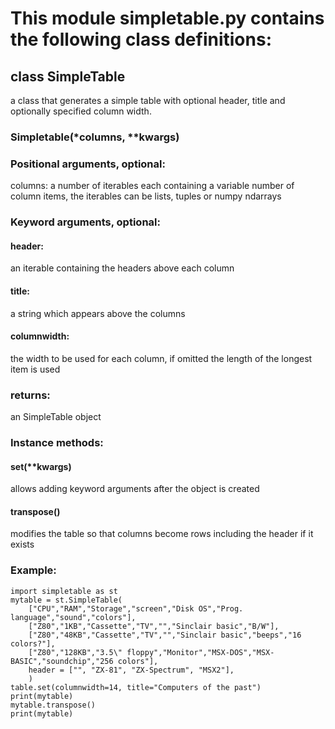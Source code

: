 # This module simpletable.py contains the following class definitions:

## class SimpleTable

a class that generates a simple table with optional header, title 
and optionally specified column width.

### Simpletable(*columns, **kwargs)  

### Positional arguments, optional:
columns: a number of iterables each containing a variable number of column items,
the iterables can be lists, tuples or numpy ndarrays

### Keyword arguments, optional: 
#### header: 
an iterable containing the headers above each column

#### title: 
a string which appears above the columns

#### columnwidth: 
the width to be used for each column, 
if omitted the length of the longest item is used

### returns:
an SimpleTable object

### Instance methods:
#### set(**kwargs)
allows adding keyword arguments after the object is created

#### transpose()
modifies the table so that columns become rows including the header if it exists

### Example:
```
import simpletable as st
mytable = st.SimpleTable( 
    ["CPU","RAM","Storage","screen","Disk OS","Prog. language","sound","colors"], 
    ["Z80","1KB","Cassette","TV","","Sinclair basic","B/W"], 
    ["Z80","48KB","Cassette","TV","","Sinclair basic","beeps","16 colors?"],
    ["Z80","128KB","3.5\" floppy","Monitor","MSX-DOS","MSX-BASIC","soundchip","256 colors"],
    header = ["", "ZX-81", "ZX-Spectrum", "MSX2"],
    )
table.set(columnwidth=14, title="Computers of the past")
print(mytable)
mytable.transpose()
print(mytable)
```
